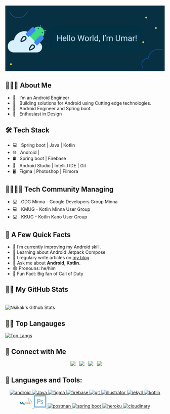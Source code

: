 <!-- Banner -->

![](https://github.com/UmarAuna/umarauna/blob/master/banners.png)

<!-- Tell me about yourself! -->

## 👨🏻‍💻 About Me

- 🔭 &nbsp; I’m an Android Engineer
- 🤔 &nbsp; Building solutions for Android using Cutting edge technologies.
- 💼 &nbsp; Android Engineer and Spring boot.
- 🌱 &nbsp; Enthusiast in Design

## 🛠 Tech Stack

- 💻 &nbsp; Spring boot | Java | Kotlin 
- 🌐 &nbsp; Android |  
- 🛢 &nbsp; Spring boot | Firebase 
- 🔧 &nbsp; Android Studio | IntelliJ IDE | Git
- 🖥 &nbsp; Figma | Photoshop | Filmora

## 👨‍👩‍👧‍👦 Tech Community Managing
- 💻 &nbsp; GDG Minna - Google Developers Group Minna
- 💻 &nbsp; KMUG - Kotlin Minna User Group
- 💻 &nbsp; KKUG - Kotlin Kano User Group

<!-- <b>Umar Saidu Auna</b> is a Software Engineer - Android at <b> [gidimo](https://gidimo.com/) </b> based in <b>Lagos/Nigeria</b>. He studied Computer Science at Bayero University Kano (BUK). Besides programming, he contributes to the software industry as much as he can to produce content and organize events as an organizer of <b> [Google Developer Group Minna](https://gdg.community.dev/gdg-minna/)</b>, <b> [Kotlin Minna User Group](https://web.facebook.com/groups/969877396554431/about)</b>, <b> [Kotlin Kano User Group](https://web.facebook.com/groups/193660894904095/about)</b>. -->


## 🚧 A Few Quick Facts
<ul>
<li>🔭  I’m currently improving my Android skill.</li>
<li>🧐  Learning about Android Jetpack Compose</li>
<li>📝  I regulary write articles on <a href="https://medium.com/@umarauna">my blog</a>.</li>
<li>💬  Ask me about <b>Android, Kotlin.</b></li>
<li>😄  Pronouns: he/him </li>
<li>🎉  Fun Fact: Big fan of Call of Duty</li>
</ul>


<!-- GitHub Stats -->
## 👨‍💻 My GitHub Stats

<br>

<img align="center" src="https://github-readme-stats.vercel.app/api?username=umarAuna&include_all_commits=true&count_private=true&show_icons=true&line_height=20&title_color=7A7ADB&icon_color=2234AE&text_color=D3D3D3&bg_color=0,000000,130F40" alt="Nsikak's Github Stats">

</br>

<!-- GitHub Stats -->
## 👨‍💻 Top Langauges

[![Top Langs](https://github-readme-stats.vercel.app/api/top-langs/?username=umarAuna&layout=compact&text_color=daf7dc&bg_color=151515)](https://github.com/devSouvik/github-readme-stats)


<!-- Social Media accounts -->
## 👀 Connect with Me

<p align="center">
&nbsp; <a href="https://twitter.com/umarauna" target="_blank" rel="noopener noreferrer"><img src="https://img.icons8.com/plasticine/100/000000/twitter.png" width="50" /></a>  
&nbsp; <a href="https://www.instagram.com/umarauna/" target="_blank" rel="noopener noreferrer"><img src="https://img.icons8.com/plasticine/100/000000/instagram-new.png" width="50" /></a>  
&nbsp; <a href="https://www.linkedin.com/in/umarsaidu/" target="_blank" rel="noopener noreferrer"><img src="https://img.icons8.com/plasticine/100/000000/linkedin.png" width="50" /></a>
&nbsp; <a href="mailto:umarmanofpeace@gmail.com" target="_blank" rel="noopener noreferrer"><img src="https://img.icons8.com/plasticine/100/000000/gmail.png"  width="50" /></a>
</p>

## 🤖 Languages and Tools:
<p align="center"> 
  <a href="https://developer.android.com" target="_blank"> <img src="https://cdn.icon-icons.com/icons2/2044/PNG/512/android_logo_icon_124318.png" alt="android" width="40" height="40"/> </a>
  <a href="https://https://www.java.com/en/" target="_blank"> <img src="https://w7.pngwing.com/pngs/405/878/png-transparent-java-logo-java-runtime-environment-computer-icons-java-platform-standard-edition-java-miscellaneous-text-logo-thumbnail.png" alt="Java" width="40" height="40"/> </a>
  <!-- <a href="https://www.docker.com/" target="_blank"> <img src="https://raw.githubusercontent.com/devicons/devicon/master/icons/docker/docker-original-wordmark.svg" alt="docker" width="40" height="40"/> --> </a> <a href="https://www.figma.com/" target="_blank"> <img src="https://www.vectorlogo.zone/logos/figma/figma-icon.svg" alt="figma" width="40" height="40"/> </a> <a href="https://firebase.google.com/" target="_blank"> <img src="https://www.vectorlogo.zone/logos/firebase/firebase-icon.svg" alt="firebase" width="40" height="40"/> </a> <!-- <a href="https://cloud.google.com" target="_blank"> <img src="https://www.vectorlogo.zone/logos/google_cloud/google_cloud-icon.svg" alt="gcp" width="40" height="40"/> --> </a> <a href="https://git-scm.com/" target="_blank"> <img src="https://www.vectorlogo.zone/logos/git-scm/git-scm-icon.svg" alt="git" width="40" height="40"/> </a> <a href="https://www.adobe.com/in/products/illustrator.html" target="_blank"> <img src="https://www.vectorlogo.zone/logos/adobe_illustrator/adobe_illustrator-icon.svg" alt="illustrator" width="40" height="40"/> </a> <a href="https://jekyllrb.com/" target="_blank"> <img src="https://www.vectorlogo.zone/logos/jekyllrb/jekyllrb-icon.svg" alt="jekyll" width="40" height="40"/> </a> <!-- <a href="https://www.jenkins.io" target="_blank"> <img src="https://www.vectorlogo.zone/logos/jenkins/jenkins-icon.svg" alt="jenkins" width="40" height="40"/>--> </a> <a href="https://kotlinlang.org" target="_blank"> <img src="https://www.vectorlogo.zone/logos/kotlinlang/kotlinlang-icon.svg" alt="kotlin" width="40" height="40"/> </a> <a href="https://www.mysql.com/" target="_blank"> <img src="https://raw.githubusercontent.com/devicons/devicon/master/icons/mysql/mysql-original-wordmark.svg" alt="mysql" width="40" height="40"/> </a> <a href="https://www.photoshop.com/en" target="_blank"> <img src="https://raw.githubusercontent.com/devicons/devicon/master/icons/photoshop/photoshop-line.svg" alt="photoshop" width="40" height="40"/> </a> <!-- <a href="https://www.postgresql.org" target="_blank"> <img src="https://raw.githubusercontent.com/devicons/devicon/master/icons/postgresql/postgresql-original-wordmark.svg" alt="postgresql" width="40" height="40"/> --> </a> <a href="https://postman.com" target="_blank"> <img src="https://www.vectorlogo.zone/logos/getpostman/getpostman-icon.svg" alt="postman" width="40" height="40"/> </a>
 <a href="https://spring.io/projects/spring-boot" target="_blank"> <img src="https://endivesoftware.com/blog/wp-content/uploads/2020/01/Spring-Boot-Application-Development.png" alt="spring boot" width="90" height="40"/> </a>
  <a href="https://www.heroku.com" target="_blank"> <img src="https://www.herokucdn.com/favicon.ico" alt="heroku" width="40" height="40"/> </a>
   <a href="https://cloudinary.com/" target="_blank"> <img src="https://cloudinary-res.cloudinary.com/image/upload/website/cloudinary_web_favicon.png" alt="cloudinary" width="40" height="40"/> </a>
<!--<a href="https://www.sketch.com/" target="_blank"> <img src="https://www.vectorlogo.zone/logos/sketchapp/sketchapp-icon.svg" alt="sketch" width="40" height="40"/> </a>--> </p>
